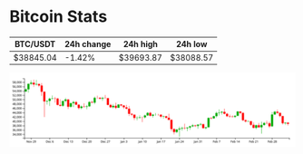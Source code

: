 # Bitcoin Stats

BTC/USDT|24h change|24h high|24h low|
|---|---|---|---|
|$38845.04|-1.42%|$39693.87|$38088.57|

<img src="./chart.svg">
